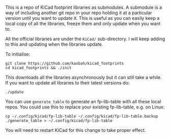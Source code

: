 This is a repo of KiCad footprint libraries as submodules. A submodule is a way
of including another git repo in your repo holding it at a particular version
until you want to update it. This is useful as you can easily keep a local copy
of all the libraries, freeze them and only update when you want to.

All the official libraries are under the `KiCad/` sub-directory. I will keep
adding to this and updating when the libraries update.

To initialise:

    git clone https://github.com/kasbah/kicad_footprints
    cd kicad_footprints && ./init

This downloads all the libraries asynchronously but it can still take a while.
If you want to update all libraries to their latest versions do:

    ./update

You can use `generate_table` to generate an fp-lib-table with all these
local repos. You could use this to replace your existing fp-lib-table, e.g. on
Linux:
    
    cp ~/.config/kicad/fp-lib-table ~/.config/kicad/fp-lib-table.backup
    ./generate_table > ~/.config/kicad/fp-lib-table

You will need to restart KiCad for this change to take proper effect. 
